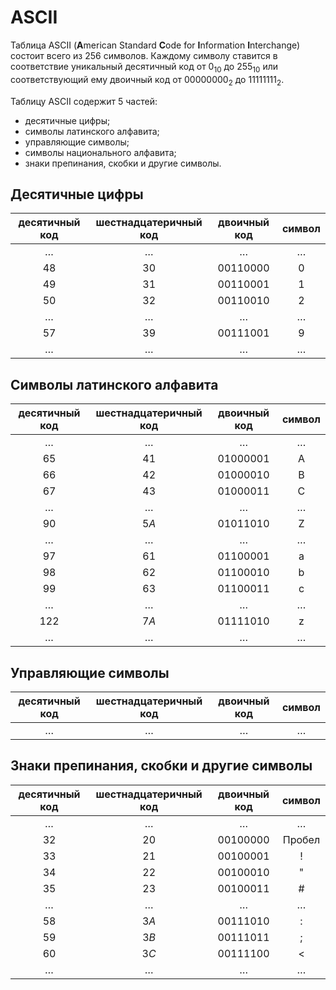 # ASCII

Таблица ASCII (**A**merican Standard **C**ode for **I**nformation **I**nterchange) состоит всего из 256 символов. Каждому символу ставится в соответствие уникальный десятичный код от $0_{10}$ до $255_{10}$ или соответствующий ему двоичный код от $00000000_2$ до $11111111_2$.

Таблицу ASCII содержит 5 частей:

- десятичные цифры;
- символы латинского алфавита;
- управляющие символы;
- символы национального алфавита;
- знаки препинания, скобки и другие символы.

## Десятичные цифры

| десятичный код | шестнадцатеричный код | двоичный код | символ |
| :------------: | :-------------------: | :----------: | :----: |
|       …        |           …           |      …       |   …    |
|      $48$      |         $30$          |  $00110000$  |   0    |
|      $49$      |         $31$          |  $00110001$  |   1    |
|      $50$      |         $32$          |  $00110010$  |   2    |
|       …        |           …           |      …       |   …    |
|      $57$      |         $39$          |  $00111001$  |   9    |
|       …        |           …           |      …       |   …    |

## Символы латинского алфавита


| десятичный код | шестнадцатеричный код | двоичный код | символ |
| :------------: | :-------------------: | :----------: | :----: |
|       …        |           …           |      …       |   …    |
|      $65$      |         $41$          |  $01000001$  |   A    |
|      $66$      |         $42$          |  $01000010$  |   B    |
|      $67$      |         $43$          |  $01000011$  |   C    |
|       …        |           …           |      …       |   …    |
|      $90$      |         $5A$          |  $01011010$  |   Z    |
|       …        |           …           |      …       |   …    |
|      $97$      |         $61$          |  $01100001$  |   a    |
|      $98$      |         $62$          |  $01100010$  |   b    |
|      $99$      |         $63$          |  $01100011$  |   c    |
|       …        |           …           |      …       |   …    |
|     $122$      |         $7A$          |  $01111010$  |   z    |
|       …        |           …           |      …       |   …    |

## Управляющие символы

| десятичный код | шестнадцатеричный код | двоичный код | символ |
| :------------: | :-------------------: | :----------: | :----: |
|       …        |           …           |      …       |   …    |


## Знаки препинания, скобки и другие символы

| десятичный код | шестнадцатеричный код | двоичный код | символ |
| :------------: | :-------------------: | :----------: | :----: |
|       …        |           …           |      …       |   …    |
|      $32$      |         $20$          |  $00100000$  | Пробел |
|      $33$      |         $21$          |  $00100001$  |   !    |
|      $34$      |         $22$          |  $00100010$  |   "    |
|      $35$      |         $23$          |  $00100011$  |   #    |
|       …        |           …           |      …       |   …    |
|      $58$      |         $3A$          |  $00111010$  |   :    |
|      $59$      |         $3B$          |  $00111011$  |   ;    |
|      $60$      |         $3C$          |  $00111100$  |   <    |
|       …        |           …           |      …       |   …    |